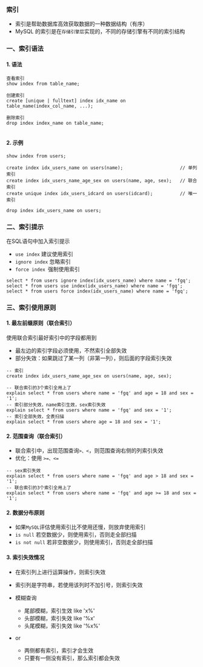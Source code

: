 ### 索引
* 索引是帮助数据库高效获取数据的一种数据结构（有序）
* MySQL 的索引是在`存储引擎层`实现的，不同的存储引擎有不同的索引结构

### 一、索引语法
#### 1. 语法
```
查看索引
show index from table_name;

创建索引
create [unique | fulltext] index idx_name on table_name(index_col_name, ...);

删除索引
drop index index_name on table_name;
 
```

#### 2. 示例
```
show index from users;

create index idx_users_name on users(name);                     // 单列索引
create index idx_users_name_age_sex on users(name, age, sex);   // 联合索引
create unique index idx_users_idcard on users(idcard);          // 唯一索引

drop index idx_users_name on users;
```

### 二、索引提示
在SQL语句中加入索引提示
* `use index` 建议使用索引
* `ignore index` 忽略索引
* `force index `强制使用索引

```
select * from users ignore index(idx_users_name) where name = 'fgq';
select * from users use index(idx_users_name) where name = 'fgq';
select * from users force index(idx_users_name) where name = 'fgq';
```


### 三、索引使用原则
#### 1. 最左前缀原则（联合索引）
使用联合索引最好索引中的字段都用到
* 最左边的索引字段必须使用，不然索引全部失效
* 部分失效：如果跳过了某一列（非第一列），则后面的字段索引失效
```
-- 索引
create index idx_users_name_age_sex on users(name, age, sex);

-- 联合索引的3个索引全用上了
explain select * from users where name = 'fgq' and age = 18 and sex = '1';
-- 索引部分失效，name索引生效，sex索引失效
explain select * from users where name = 'fgq' and sex = '1';
-- 索引全部失效，全表扫描
explain select * from users where age = 18 and sex = '1';
```


#### 2. 范围查询（联合索引）
* 联合索引中，出现范围查询`>、<`，则范围查询右侧的列索引失效
* 优化：使用 `>=、<=`

```
-- sex索引失效
explain select * from users where name = 'fgq' and age > 18 and sex = '1';
-- 联合索引的3个索引全用上了
explain select * from users where name = 'fgq' and age >= 18 and sex = '1';
```

#### 2. 数据分布原则
* 如果`MySQL`评估使用索引比不使用还慢，则放弃使用索引
* `is null`  若空数据少，则使用索引，否则走全部扫描
* `is not null` 若非空数据少，则使用索引，否则走全部扫描

#### 3. 索引失效情况


* 在索引列上进行运算操作，则索引失效

* 索引列是字符串，若使用该列时不加引号，则索引失效

* 模糊查询
  * 尾部模糊，索引生效  like 'x%'
  * 头部模糊，索引失效  like '%x'     
  * 头尾模糊，索引失效  like '%x%'
  
* or
  * 两侧都有索引，索引才会生效
  * 只要有一侧没有索引，那么索引都会失效